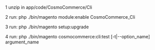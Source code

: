 1 unzip in app/code/CosmoCommerce/Cli

2 run: php ./bin/magento module:enable CosmoCommerce_Cli

3 run: php ./bin/magento setup:upgrade

4 run: php ./bin/magento cosmocommerce:cli:test [-t|--option_name] argument_name
